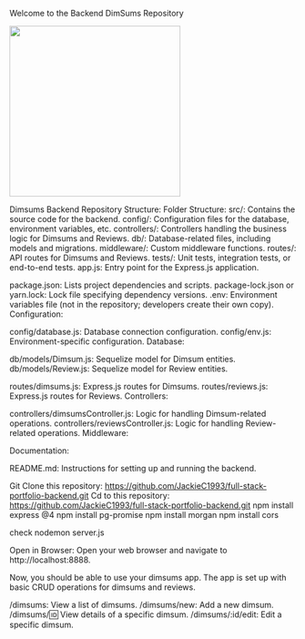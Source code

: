 Welcome to the Backend DimSums Repository

<img src = "https://encrypted-tbn0.gstatic.com/images?q=tbn:ANd9GcRiMtsjCPVSK9xtfYiWPb2QFN0C8uq6W4pBzw&usqp=CAU" width="300">

Dimsums Backend Repository Structure:
Folder Structure:
src/: Contains the source code for the backend.
config/: Configuration files for the database, environment variables, etc.
controllers/: Controllers handling the business logic for Dimsums and Reviews.
db/: Database-related files, including models and migrations.
middleware/: Custom middleware functions.
routes/: API routes for Dimsums and Reviews.
tests/: Unit tests, integration tests, or end-to-end tests.
app.js: Entry point for the Express.js application.


package.json: Lists project dependencies and scripts.
package-lock.json or yarn.lock: Lock file specifying dependency versions.
.env: Environment variables file (not in the repository; developers create their own copy).
Configuration:

config/database.js: Database connection configuration.
config/env.js: Environment-specific configuration.
Database:

db/models/Dimsum.js: Sequelize model for Dimsum entities.
db/models/Review.js: Sequelize model for Review entities.

routes/dimsums.js: Express.js routes for Dimsums.
routes/reviews.js: Express.js routes for Reviews.
Controllers:

controllers/dimsumsController.js: Logic for handling Dimsum-related operations.
controllers/reviewsController.js: Logic for handling Review-related operations.
Middleware:

Documentation:

README.md: Instructions for setting up and running the backend.

Git Clone this repository: https://github.com/JackieC1993/full-stack-portfolio-backend.git
Cd to this repository: https://github.com/JackieC1993/full-stack-portfolio-backend.git
npm install express @4
npm install pg-promise
npm install morgan
npm install cors 

check nodemon server.js









Open in Browser:
Open your web browser and navigate to http://localhost:8888.

Now, you should be able to use your dimsums app. The app is set up with basic CRUD operations for dimsums and reviews.

/dimsums: View a list of dimsums.
/dimsums/new: Add a new dimsum.
/dimsums/:id: View details of a specific dimsum.
/dimsums/:id/edit: Edit a specific dimsum.
